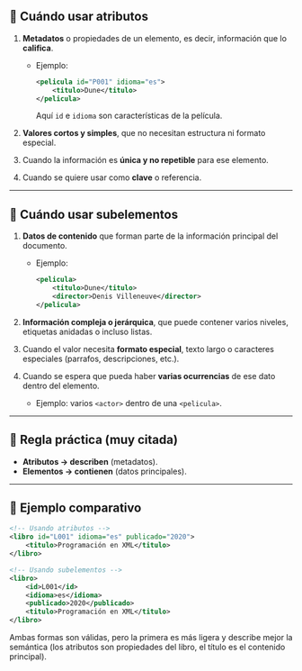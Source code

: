 ## 📌 Cuándo usar **atributos**

1. **Metadatos** o propiedades de un elemento, es decir, información que lo **califica**.

   * Ejemplo:

     ```xml
     <pelicula id="P001" idioma="es">
         <titulo>Dune</titulo>
     </pelicula>
     ```

     Aquí `id` e `idioma` son características de la película.

2. **Valores cortos y simples**, que no necesitan estructura ni formato especial.

3. Cuando la información es **única y no repetible** para ese elemento.

4. Cuando se quiere usar como **clave** o referencia.

---

## 📌 Cuándo usar **subelementos**

1. **Datos de contenido** que forman parte de la información principal del documento.

   * Ejemplo:

     ```xml
     <pelicula>
         <titulo>Dune</titulo>
         <director>Denis Villeneuve</director>
     </pelicula>
     ```

2. **Información compleja o jerárquica**, que puede contener varios niveles, etiquetas anidadas o incluso listas.

3. Cuando el valor necesita **formato especial**, texto largo o caracteres especiales (parrafos, descripciones, etc.).

4. Cuando se espera que pueda haber **varias ocurrencias** de ese dato dentro del elemento.

   * Ejemplo: varios `<actor>` dentro de una `<pelicula>`.

---

## 📌 Regla práctica (muy citada)

* **Atributos → describen** (metadatos).
* **Elementos → contienen** (datos principales).

---

## 📌 Ejemplo comparativo

```xml
<!-- Usando atributos -->
<libro id="L001" idioma="es" publicado="2020">
    <titulo>Programación en XML</titulo>
</libro>

<!-- Usando subelementos -->
<libro>
    <id>L001</id>
    <idioma>es</idioma>
    <publicado>2020</publicado>
    <titulo>Programación en XML</titulo>
</libro>
```

Ambas formas son válidas, pero la primera es más ligera y describe mejor la semántica (los atributos son propiedades del libro, el título es el contenido principal).

